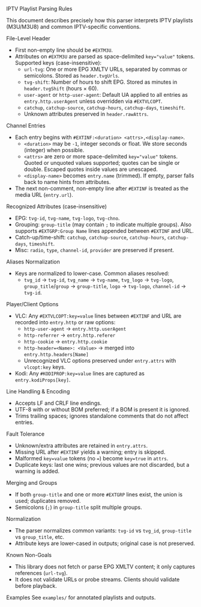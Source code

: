 IPTV Playlist Parsing Rules

This document describes precisely how this parser interprets IPTV playlists (M3U/M3U8) and common IPTV-specific conventions.

File-Level Header
- First non-empty line should be `#EXTM3U`.
- Attributes on `#EXTM3U` are parsed as space-delimited `key="value"` tokens. Supported keys (case-insensitive):
  - `url-tvg`: One or more EPG XMLTV URLs, separated by commas or semicolons. Stored as `header.tvgUrls`.
  - `tvg-shift`: Number of hours to shift EPG. Stored as minutes in `header.tvgShift` (hours × 60).
  - `user-agent` or `http-user-agent`: Default UA applied to all entries as `entry.http.userAgent` unless overridden via `#EXTVLCOPT`.
  - `catchup`, `catchup-source`, `catchup-hours`, `catchup-days`, `timeshift`.
  - Unknown attributes preserved in `header.rawAttrs`.

Channel Entries
- Each entry begins with `#EXTINF:<duration> <attrs>,<display-name>`.
  - `<duration>` may be `-1`, integer seconds or float. We store seconds (integer) when possible.
  - `<attrs>` are zero or more space-delimited `key="value"` tokens. Quoted or unquoted values supported; quotes can be single or double. Escaped quotes inside values are unescaped.
  - `<display-name>` becomes `entry.name` (trimmed). If empty, parser falls back to name hints from attributes.
- The next non-comment, non-empty line after `#EXTINF` is treated as the media URL (`entry.url`).

Recognized Attributes (case-insensitive)
- EPG: `tvg-id`, `tvg-name`, `tvg-logo`, `tvg-chno`.
- Grouping: `group-title` (may contain `;` to indicate multiple groups). Also supports `#EXTGRP:Group Name` lines appended between `#EXTINF` and URL.
- Catch-up/time-shift: `catchup`, `catchup-source`, `catchup-hours`, `catchup-days`, `timeshift`.
- Misc: `radio`, `type`, `channel-id`, `provider` are preserved if present.

Aliases Normalization
- Keys are normalized to lower-case. Common aliases resolved:
  - `tvg_id` → `tvg-id`, `tvg_name` → `tvg-name`, `tvg_logo` → `tvg-logo`, `group_title`/`group` → `group-title`, `logo` → `tvg-logo`, `channel-id` → `tvg-id`.

Player/Client Options
- VLC: Any `#EXTVLCOPT:key=value` lines between `#EXTINF` and URL are recorded into `entry.http` or raw options:
  - `http-user-agent` -> `entry.http.userAgent`
  - `http-referrer` -> `entry.http.referer`
  - `http-cookie` -> `entry.http.cookie`
  - `http-header=<Name>: <Value>` -> merged into `entry.http.headers[Name]`
  - Unrecognized VLC options preserved under `entry.attrs` with `vlcopt:key` keys.
- Kodi: Any `#KODIPROP:key=value` lines are captured as `entry.kodiProps[key]`.

Line Handling & Encoding
- Accepts LF and CRLF line endings.
- UTF-8 with or without BOM preferred; if a BOM is present it is ignored.
- Trims trailing spaces; ignores standalone comments that do not affect entries.

Fault Tolerance
- Unknown/extra attributes are retained in `entry.attrs`.
- Missing URL after `#EXTINF` yields a warning; entry is skipped.
- Malformed `key=value` tokens (no `=`) become `key=true` in `attrs`.
- Duplicate keys: last one wins; previous values are not discarded, but a warning is added.

Merging and Groups
- If both `group-title` and one or more `#EXTGRP` lines exist, the union is used; duplicates removed.
- Semicolons (`;`) in `group-title` split multiple groups.

Normalization
- The parser normalizes common variants: `tvg-id` vs `tvg_id`, `group-title` vs `group_title`, etc.
- Attribute keys are lower-cased in outputs; original case is not preserved.

Known Non-Goals
- This library does not fetch or parse EPG XMLTV content; it only captures references (`url-tvg`).
- It does not validate URLs or probe streams. Clients should validate before playback.

Examples
See `examples/` for annotated playlists and outputs.
